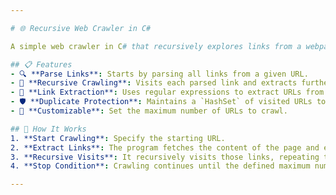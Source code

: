 ```yaml
---

# 🌐 Recursive Web Crawler in C#

A simple web crawler in C# that recursively explores links from a webpage!

## 📋 Features
- 🔍 **Parse Links**: Starts by parsing all links from a given URL.
- 🔄 **Recursive Crawling**: Visits each parsed link and extracts further links until the maximum limit is reached.
- 🔗 **Link Extraction**: Uses regular expressions to extract URLs from the page content.
- 🛡 **Duplicate Protection**: Maintains a `HashSet` of visited URLs to avoid revisiting and prevent infinite loops.
- 🎯 **Customizable**: Set the maximum number of URLs to crawl.

## 🚀 How It Works
1. **Start Crawling**: Specify the starting URL.
2. **Extract Links**: The program fetches the content of the page and extracts all links.
3. **Recursive Visits**: It recursively visits those links, repeating the process.
4. **Stop Condition**: Crawling continues until the defined maximum number of URLs is reached.

---
```

